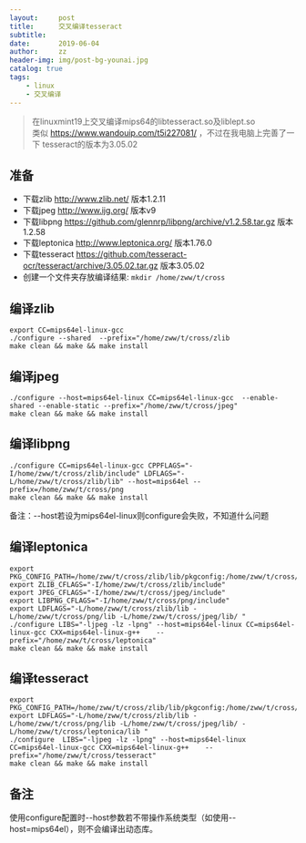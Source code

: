 ```yaml
---
layout:     post
title:      交叉编译tesseract
subtitle:   
date:       2019-06-04
author:     zz
header-img: img/post-bg-younai.jpg
catalog: true
tags:
    - linux
    - 交叉编译
---
```


> 在linuxmint19上交叉编译mips64的libtesseract.so及liblept.so  
> 类似 <https://www.wandouip.com/t5i227081/> ，不过在我电脑上完善了一下
> tesseract的版本为3.05.02

## 准备
* 下载zlib <http://www.zlib.net/> 版本1.2.11
* 下载jpeg <http://www.ijg.org/> 版本v9
* 下载libpng <https://github.com/glennrp/libpng/archive/v1.2.58.tar.gz> 版本1.2.58
* 下载leptonica <http://www.leptonica.org/> 版本1.76.0
* 下载tesseract <https://github.com/tesseract-ocr/tesseract/archive/3.05.02.tar.gz> 版本3.05.02
* 创建一个文件夹存放编译结果: `mkdir /home/zww/t/cross`

## 编译zlib
```
export CC=mips64el-linux-gcc
./configure --shared  --prefix="/home/zww/t/cross/zlib
make clean && make && make install
```

## 编译jpeg
```
./configure --host=mips64el-linux CC=mips64el-linux-gcc  --enable-shared --enable-static --prefix="/home/zww/t/cross/jpeg"
make clean && make && make install
```

## 编译libpng
```
./configure CC=mips64el-linux-gcc CPPFLAGS="-I/home/zww/t/cross/zlib/include" LDFLAGS="-L/home/zww/t/cross/zlib/lib" --host=mips64el --prefix=/home/zww/t/cross/png
make clean && make && make install
```
备注：--host若设为mips64el-linux则configure会失败，不知道什么问题

## 编译leptonica
```
export PKG_CONFIG_PATH=/home/zww/t/cross/zlib/lib/pkgconfig:/home/zww/t/cross/png/lib/pkgconfig:/home/zww/t/cross/jpeg/lib/pkgconfig:$PKG_CONFIG_PATH
export ZLIB_CFLAGS="-I/home/zww/t/cross/zlib/include"
export JPEG_CFLAGS="-I/home/zww/t/cross/jpeg/include"
export LIBPNG_CFLAGS="-I/home/zww/t/cross/png/include"
export LDFLAGS="-L/home/zww/t/cross/zlib/lib -L/home/zww/t/cross/png/lib -L/home/zww/t/cross/jpeg/lib/ "
./configure LIBS="-ljpeg -lz -lpng" --host=mips64el-linux CC=mips64el-linux-gcc CXX=mips64el-linux-g++    --prefix="/home/zww/t/cross/leptonica"
make clean && make && make install
```

## 编译tesseract
```
export PKG_CONFIG_PATH=/home/zww/t/cross/zlib/lib/pkgconfig:/home/zww/t/cross/png/lib/pkgconfig:/home/zww/t/cross/jpeg/lib/pkgconfig:/home/zww/t/cross/leptonica/lib/pkgconfig
export LDFLAGS="-L/home/zww/t/cross/zlib/lib -L/home/zww/t/cross/png/lib -L/home/zww/t/cross/jpeg/lib/ -L/home/zww/t/cross/leptonica/lib "
./configure  LIBS="-ljpeg -lz -lpng" --host=mips64el-linux CC=mips64el-linux-gcc CXX=mips64el-linux-g++    --prefix="/home/zww/t/cross/tesseract"
make clean && make && make install
```

## 备注
使用configure配置时--host参数若不带操作系统类型（如使用--host=mips64el），则不会编译出动态库。

